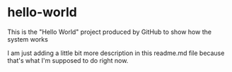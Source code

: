 # hello-world
This is the "Hello World" project produced by GitHub to show how the system works

I am just adding a little bit more description in this readme.md file because that's what I'm supposed to do right now.
